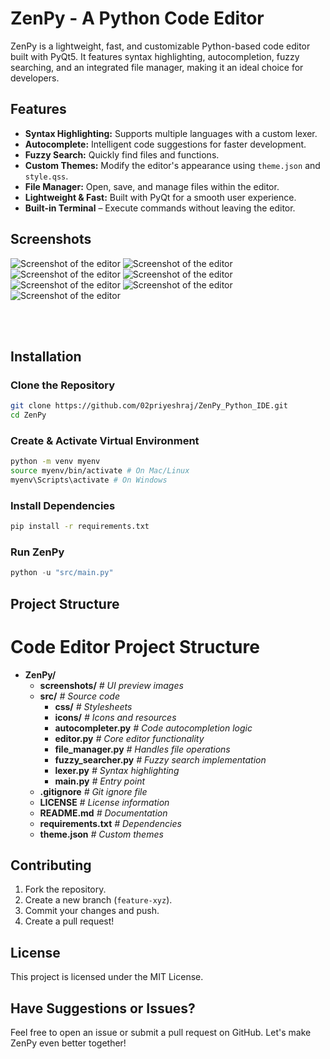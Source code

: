 # **ZenPy - A Python Code Editor**

ZenPy is a lightweight, fast, and customizable Python-based code editor built with PyQt5. It features syntax highlighting, autocompletion, fuzzy searching, and an integrated file manager, making it an ideal choice for developers.

## Features

- **Syntax Highlighting:** Supports multiple languages with a custom lexer.
- **Autocomplete:** Intelligent code suggestions for faster development.
- **Fuzzy Search:** Quickly find files and functions.
- **Custom Themes:** Modify the editor's appearance using `theme.json` and `style.qss`.
- **File Manager:** Open, save, and manage files within the editor.
- **Lightweight & Fast:** Built with PyQt for a smooth user experience.
- **Built-in Terminal** – Execute commands without leaving the editor.

## Screenshots

![Screenshot of the editor](./screenshots/s1.png)
![Screenshot of the editor](./screenshots/s2.png)
![Screenshot of the editor](./screenshots/s3.png)
![Screenshot of the editor](./screenshots/s4.png)
![Screenshot of the editor](./screenshots/s5.png)
![Screenshot of the editor](./screenshots/s6.png)
![Screenshot of the editor](./screenshots/s7.png)


<br>
<br>

## Installation
### Clone the Repository
```bash
git clone https://github.com/02priyeshraj/ZenPy_Python_IDE.git
cd ZenPy
```


### Create & Activate Virtual Environment
```bash
python -m venv myenv
source myenv/bin/activate # On Mac/Linux
myenv\Scripts\activate # On Windows
```
### Install Dependencies

```bash
pip install -r requirements.txt

```
### Run ZenPy
```python
python -u "src/main.py"
```
## Project Structure

# Code Editor Project Structure

- **ZenPy/**
  - **screenshots/**  _# UI preview images_
  - **src/**  _# Source code_
    - **css/**  _# Stylesheets_
    - **icons/**  _# Icons and resources_
    - **autocompleter.py**  _# Code autocompletion logic_
    - **editor.py**  _# Core editor functionality_
    - **file_manager.py**  _# Handles file operations_
    - **fuzzy_searcher.py**  _# Fuzzy search implementation_
    - **lexer.py**  _# Syntax highlighting_
    - **main.py**  _# Entry point_
  - **.gitignore**  _# Git ignore file_
  - **LICENSE**  _# License information_
  - **README.md**  _# Documentation_
  - **requirements.txt**  _# Dependencies_
  - **theme.json**  _# Custom themes_



## Contributing

1.  Fork the repository.
2.  Create a new branch (`feature-xyz`).
3.  Commit your changes and push.
4.  Create a pull request!

## License

This project is licensed under the MIT License.

## Have Suggestions or Issues?
Feel free to open an issue or submit a pull request on GitHub. Let's make ZenPy even better together! 
